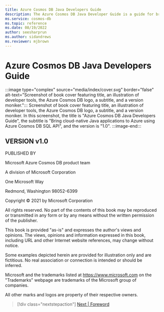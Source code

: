 ```yaml
---
title: Azure Cosmos DB Java Developers Guide
description: The Azure Cosmos DB Java Developer Guide is a guide for bringing Cloud Native Java applications to Azure and using Azure Cosmos DB for your data needs.
ms.service: cosmos-db
ms.topic: reference
ms.date: 08/19/2022
author: seesharprun
ms.author: sidandrews
ms.reviewer: mjbrown
---
```


# Azure Cosmos DB Java Developers Guide

:::image type="complex" source="media/index/cover.svg" border="false" alt-text="Screenshot of book cover featuring title, an illustration of developer tools, the Azure Cosmos DB logo, a subtitle, and a version moniker.":::
Screenshot of book cover featuring title, an illustration of developer tools, the Azure Cosmos DB logo, a subtitle, and a version moniker. In this screenshot, the title is "Azure Cosmos DB Java Developers Guide", the subtitle is "Bring cloud-native Java applications to Azure using Azure Cosmos DB SQL API", and the version is "1.0".
:::image-end:::

## VERSION v1.0

PUBLISHED BY

Microsoft Azure Cosmos DB product team

A division of Microsoft Corporation

One Microsoft Way

Redmond, Washington 98052-6399

Copyright © 2021 by Microsoft Corporation

All rights reserved. No part of the contents of this book may be reproduced or transmitted in any form or by any means without the written permission of the publisher.

This book is provided "as-is" and expresses the author\'s views and opinions. The views, opinions and information expressed in this book, including URL and other Internet website references, may change without notice.

Some examples depicted herein are provided for illustration only and are fictitious. No real association or connection is intended or should be inferred.

Microsoft and the trademarks listed at <https://www.microsoft.com> on the "Trademarks" webpage are trademarks of the Microsoft group of companies.

All other marks and logos are property of their respective owners.

> [!div class="nextstepaction"]
> [Next | Foreword](foreword.md)
